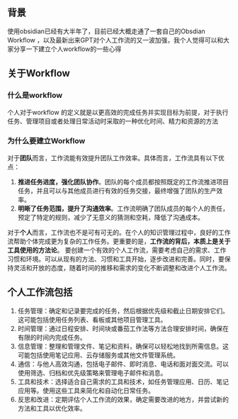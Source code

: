 
## 背景

使用obsidian已经有大半年了，目前已经大概走通了一套自己的Obsdian Workflow ，以及最新出来GPT对个人工作流的又一波加强，我个人觉得可以和大家分享一下建立个人workflow的一些心得

## 关于Workflow

### 什么是workflow

个人对于workflow 的定义就是以更高效的完成任务并实现目标为前提，对于执行任务、管理项目或者处理日常活动时采取的一种优化时间、精力和资源的方法

### 为什么要建立Workflow

对于**团队**而言，工作流能有效提升团队工作效率。具体而言，工作流具有以下优点：

1.  **推进任务进度，强化团队协作**。团队的每个成员都按照既定的工作流推进项目任务，并且可以与其他成员进行有效的任务交接，最终增强了团队的生产效率。
2.  **明晰了任务范围，提升了沟通效率**。工作流明确了团队成员的每个人的责任，预定了特定的规则，减少了无意义的猜测和空耗，降低了沟通成本。

对于**个人**而言，工作流也不是可有可无的。在个人的知识管理过程中，良好的工作流帮助个体完成更为复杂的工作任务。更重要的是，**工作流的背后，本质上是关于工具使用的方法论**。
要创建一个有效的个人工作流，需要考虑自己的需求、工作习惯和环境。可以从现有的方法、习惯和工具开始，逐步改进和完善。同时，要保持灵活和开放的态度，随着时间的推移和需求的变化不断调整和改进个人工作流。


## 个人工作流包括

1.  任务管理：确定和记录要完成的任务，然后根据优先级和截止日期安排它们。这可能包括使用任务列表、看板或其他项目管理工具。
2.  时间管理：通过日程安排、时间块或番茄工作法等方法合理安排时间，确保在有限的时间内完成任务。
3.  信息管理：整理和管理文件、笔记和资料，确保可以轻松地找到所需信息。这可能包括使用笔记应用、云存储服务或其他文件管理系统。
4.  通信：与他人高效沟通，包括电子邮件、即时消息、电话和面对面交流。可以使用筛选、归档和优先级策略来管理电子邮件和消息。
5.  工具和技术：选择适合自己需求的工具和技术，如任务管理应用、日历、笔记应用等。使用这些工具来简化和自动化日常任务。
6.  反思和改进：定期评估个人工作流的效果，确定需要改进的地方，并尝试新的方法和工具以优化效率。




